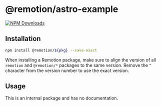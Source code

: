 # @remotion/astro-example
 
[![NPM Downloads](https://img.shields.io/npm/dm/astro-example.svg?style=flat&color=black&label=Downloads)](https://npmcharts.com/compare/astro-example?minimal=true)
 
## Installation
 
```bash
npm install @remotion/${pkg} --save-exact
```
 
When installing a Remotion package, make sure to align the version of all `remotion` and `@remotion/*` packages to the same version.
Remove the `^` character from the version number to use the exact version.
 
## Usage
 
This is an internal package and has no documentation.
